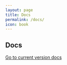 ```yaml
---
layout: page
title: Docs
permalink: /docs/
icon: book
---
```


<h2 class="ui dividing header">
  <i class="ui book icon"></i> Docs
</h2>

<a class="ui black large fluid button" href="/docs/{{ site.current | escape }}/">
  Go to current version docs
  <i class="right arrow icon"></i>
</a>
